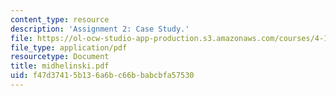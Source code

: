 ```yaml
---
content_type: resource
description: 'Assignment 2: Case Study.'
file: https://ol-ocw-studio-app-production.s3.amazonaws.com/courses/4-183-sustainable-design-and-technology-research-workshop-spring-2004/f47d37415b136a6bc66bbabcbfa57530_midhelinski.pdf
file_type: application/pdf
resourcetype: Document
title: midhelinski.pdf
uid: f47d3741-5b13-6a6b-c66b-babcbfa57530
---
```

